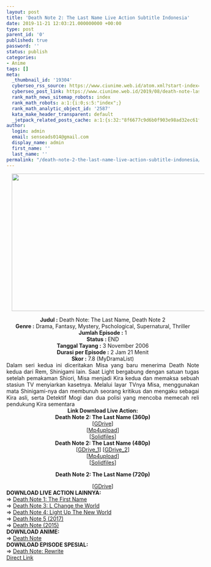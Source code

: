 ```yaml
---
layout: post
title: 'Death Note 2: The Last Name Live Action Subtitle Indonesia'
date: 2019-11-21 12:03:21.000000000 +00:00
type: post
parent_id: '0'
published: true
password: ''
status: publish
categories:
- Anime
tags: []
meta:
  _thumbnail_id: '19304'
  cyberseo_rss_source: https://www.ciunime.web.id/atom.xml?start-index=2251&max-results=150
  cyberseo_post_link: https://www.ciunime.web.id/2019/08/death-note-last-name-live-action.html
  rank_math_news_sitemap_robots: index
  rank_math_robots: a:1:{i:0;s:5:"index";}
  rank_math_analytic_object_id: '2587'
  kata_make_header_transparent: default
  _jetpack_related_posts_cache: a:1:{s:32:"8f6677c9d6b0f903e98ad32ec61f8deb";a:2:{s:7:"expires";i:1646459834;s:7:"payload";a:0:{}}}
author:
  login: admin
  email: senseads014@gmail.com
  display_name: admin
  first_name: ''
  last_name: ''
permalink: "/death-note-2-the-last-name-live-action-subtitle-indonesia/"
---
```

<div class="separator" style="clear: both; text-align: center;"><a href="https://1.bp.blogspot.com/-pgNdPQ3ooZg/XUwG4-k74JI/AAAAAAAAdCw/_6i4XsTXdQ4HNFt0po4oT5OPTJbMxJUvQCLcBGAs/s1600/Death%2BNote%2B-%2BThe%2BLast%2BName.jpg" imageanchor="1" style="margin-left: 1em; margin-right: 1em;"><img border="0" data-original-height="720" data-original-width="1280" height="360" src="{{ site.baseurl }}/assets/2019/11/Death%2BNote%2B-%2BThe%2BLast%2BName.jpg" width="640" /></a></div>
<p>
<div style="text-align: center;"><b>Judul</b><b><b> </b>:</b> Death Note: The Last Name, Death Note 2</div>
<div style="text-align: center;"><b>Genre :</b> Drama, Fantasy, Mystery, Pschological, Supernatural, Thriller</div>
<div style="text-align: center;"><b>Jumlah Episode :</b>&nbsp;1<br /><b>Status :&nbsp;</b>END<br /><b>Tanggal Tayang :</b> 3 November 2006<br /><b>Durasi per Episode :</b> 2 Jam 21 Menit</div>
<div style="text-align: center;"><b>Skor :</b> 7.8 (MyDramaList)</div>
<div style="text-align: center;"></div>
<div style="text-align: justify;">Dalam seri kedua ini diceritakan Misa yang baru menerima Death Note kedua dari Rem, Shinigami lain. Saat Light bergabung dengan satuan tugas setelah pemakaman Shiori, Misa menjadi Kira kedua dan memaksa sebuah stasiun TV menyiarkan kasetnya. Melalui layar TVnya Misa, menggunakan mata Shinigami-nya dan membunuh seorang kritikus dan mengaku sebagai Kira asli, serta Detektif Mogi dan dua polisi yang mencoba memecah reli pendukung Kira sementara</div>
<div style="text-align: justify;"></div>
<div style="text-align: justify;"></div>
<div style="text-align: center;">
<div style="text-align: center;"><b>Link Download Live Action:</b></div>
<div style="text-align: center;"><b>Death Note 2: The Last Name (360p)</b></div>
<div style="text-align: center;">
<div style="text-align: center;">[<a href="https://drive.google.com/uc?export=download&amp;id=1qPL2SQg7xRVqBwV_aCvIYFJCgyd1M487" target="_blank" rel="noopener">GDrive</a>]<br />[<a href="https://www.mp4upload.com/yw92ikc3j03c" target="_blank" rel="noopener">Mp4upload</a>]<br />[<a href="http://www.solidfiles.com/v/eRVDgenQXzpjx" target="_blank" rel="noopener">Solidfiles</a>]</div>
<div style="text-align: center;">
<div style="text-align: center;"><b>Death Note 2: The Last Name (480p)</b></div>
<div style="text-align: center;">[<a href="https://drive.google.com/uc?export=download&amp;id=13Pi7nnNWbHEXmyoBUVIEsXnohxH2KVmI" target="_blank" rel="noopener">GDrive_1</a>] [<a href="https://drive.google.com/uc?export=download&amp;id=1QEiFyiG1cLmhB4N5_o2y5AKf-VuSNXyp" target="_blank" rel="noopener">GDrive_2</a>]<br />[<a href="https://www.mp4upload.com/0ex05kpwaz53" target="_blank" rel="noopener">Mp4upload</a>]</div>
<div style="text-align: center;">
<div style="text-align: center;">[<a href="http://www.solidfiles.com/v/6P4VVnPk85XQj" target="_blank" rel="noopener">Solidfiles</a>]</p>
<p><b>Death Note 2: The Last Name (720p)</b></div>
<div style="text-align: center;">[<a href="https://drive.google.com/uc?export=download&amp;id=15NrFcRUhZWR35fiekU8RXE5H3AWZ4YEQ" target="_blank" rel="noopener">GDrive</a>]
<div style="text-align: left;">
<div style="text-align: left;"></div>
<div style="text-align: left;"><b>DOWNLOAD LIVE ACTION LAINNYA:</b></div>
<div style="text-align: left;"></div>
<div style="text-align: left;">
<div style="text-align: left;">=&gt;&nbsp;<a href="https://www.ciunime.web.id/2019/08/death-note-first-name-live-action.html" target="_blank" rel="noopener">Death Note 1: The First Name</a></div>
<div style="text-align: left;">=&gt;&nbsp;<a href="https://www.ciunime.web.id/2019/08/death-note-l-change-world-live-action.html" target="_blank" rel="noopener">Death Note 3: L Change the World</a></div>
<div style="text-align: left;">=&gt;&nbsp;<a href="https://www.ciunime.web.id/2019/02/death-note-light-up-new-world-live.html" target="_blank" rel="noopener">Death Note 4: Light Up The New World</a></div>
<div style="text-align: left;">=&gt;&nbsp;<a href="https://www.ciunime.web.id/2019/08/death-note-2017-live-action-subtitle.html" target="_blank" rel="noopener">Death Note 5 (2017)</a></div>
<div style="text-align: left;">=&gt;&nbsp;<a href="https://www.ciunime.web.id/2019/01/death-note-2015-episode-01-11-end-batch.html" target="_blank" rel="noopener">Death Note (2015)</a></div>
</div>
<div style="text-align: left;"></div>
<div style="text-align: left;">
<div style="text-align: left;">
<div style="text-align: left;"><b>DOWNLOAD ANIME:</b></div>
<div style="text-align: left;"></div>
<div style="text-align: left;">=&gt;&nbsp;<a href="https://www.ciunime.web.id/2019/01/death-note-episode-01-37-end-batch.html" target="_blank" rel="noopener">Death Note</a></div>
<div style="text-align: left;"></div>
</div>
<div style="text-align: left;"><b>DOWNLOAD EPISODE SPESIAL:</b></div>
<div style="text-align: left;"></div>
<div style="text-align: left;">=&gt;&nbsp;<a href="https://www.ciunime.web.id/2019/08/death-note-rewrite-episode-01-02-end.html" target="_blank" rel="noopener">Death Note: Rewrite</a></div>
<div style="text-align: left;"></div>
</div>
</div>
</div>
</div>
</div>
</div>
</div>
<link rel="stylesheet" href="https://cdnjs.cloudflare.com/ajax/libs/font-awesome/4.7.0/css/font-awesome.min.css" />
<div class="divbtn"> <a href="https://handymansurrender.com/fihup8buzv?key=94550f7ce39444073321dde3b8782f97" class="btn"><i class="fa fa-download"></i> Direct Link</a> </div>
